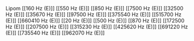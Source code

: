 Lipom
[[160 Hz (E)]]
[[550 Hz (E)]]
[[850 Hz (E)]]
[[7500 Hz (E)]]
[[32500 Hz (E)]]
[[35670 Hz (E)]]
[[97500 Hz (E)]]
[[375540 Hz (E)]]
[[515700 Hz (E)]]
[[660410 Hz (E)]]
[[20 Hz (E)]]
[[500 Hz (E)]]
[[870 Hz (E)]]
[[172500 Hz (E)]]
[[207500 Hz (E)]]
[[315230 Hz (E)]]
[[425620 Hz (E)]]
[[691220 Hz (E)]]
[[735540 Hz (E)]]
[[962070 Hz (E)]]